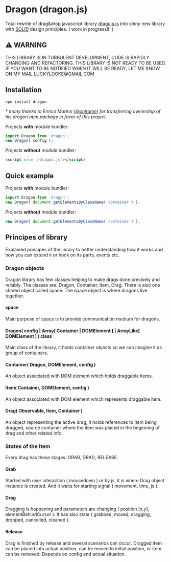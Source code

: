 # Dragon (dragon.js)
Total rewrite of drag&drop javascript library [dragula.js](https://github.com/bevacqua/dragula) into shiny new library with [SOLID](https://en.wikipedia.org/wiki/SOLID_%28object-oriented_design%29) design principles. ( work in progress!!! )

## :warning: WARNING
THIS LIBRARY IS IN TURBULENT DEVELOPMENT, CODE IS RAPIDLY CHANGING AND REFACTORING. THIS LIBRARY IS NOT READY TO BE USED. IF YOU WANT TO BE NOTIFIED WHEN IT WILL BE READY, LET ME KNOW ON MY MAIL LUCKYLOOKE@GMAIL.COM

## Installation
```
npm install dragon
```
*\* many thanks to Enrico Marino ([@onirame](https://www.npmjs.com/~onirame)) for transferring ownership of his dragon npm package in favor of this project.*

Projects **with** module bundler:
```js
import Dragon from 'dragon';
new Dragon( config );
```

Projects **without** module bundler:
```html
<script src='./dragon.js'></script>
```

## Quick example

Projects **with** module bundler:
```js
import Dragon from 'dragon';
new Dragon( document.getElementsByClassName('container') );
```

Projects **without** module bundler:
```js
new Dragon( document.getElementsByClassName('container') );
```

## Principes of library
Explained principes of the library to better understanding how it works and how you can extend it or hook on its parts, events etc.

### Dragon objects
Dragon library has few classes helping to make drags done precisely and reliably. The classes are: Dragon, Container, Item, Drag. There is also one shared object called space. The space object is where dragons live together.

#### space
Main purpose of space is to provide communication medium for dragons.

#### Dragon( config | Array[ Container | DOMElement ] | ArrayLike[ DOMElement ] ) class
Main class of the library, it holds container objects so we can imagine it as group of containers.

#### Container( Dragon, DOMElement, config )
An object associated with DOM element which holds draggable items. 

#### Item( Container, DOMElement, config )
An object associated with DOM element which represents draggable item. 

#### Drag( Observable, Item, Container )
An object representing the active drag, it holds references to item being dragged, source container where the item was placed in the beginning of drag and other related info.

### States of the Item
Every drag has these stages: GRAB, DRAG, RELEASE.

#### Grab
Started with user interaction ( mousedown ) or by js, it is where Drag object instance is created. And it waits for starting signal ( movement, time, js ). 

#### Drag
Dragging is happening and parameters are changing ( position [x,y], elementBehindCursor ). It has also state ( grabbed, moved, dragging, dropped, cancelled, cleaned ).

#### Release
Drag is finished by release and several scenarios can occur. Dragged item can be placed into actual position, can be moved to initial position, or item can be removed. Depends on config and actual situation.